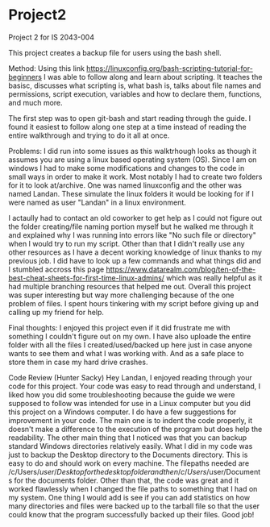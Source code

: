 # Project2
Project 2 for IS 2043-004

This project creates a backup file for users using the bash shell. 

Method:
Using this link https://linuxconfig.org/bash-scripting-tutorial-for-beginners I was able to follow along and learn about scripting. It teaches the basisc, discusses what scripting is, what bash is, talks about file names and permissions, script execution, variables and how to declare them, functions, and much more. 

The first step was to open git-bash and start reading through the guide. I found it easiest to follow along one step at a time instead of reading the entire walkthrough and trying to do it all at once.

Problems:
I did run into some issues as this walktrhough looks as though it assumes you are using a linux based operating system (OS). Since I am on windows I had to make some modifications and changes to the code in small ways in order to make it work. Most notably I had to create two folders for it to look at/archive. One was named linuxconfig and the other was named Landan. These simulate the linux folders it would be looking for if I were named as user "Landan" in a linux environment. 

I actaully had to contact an old coworker to get help as I could not figure out the folder creating/file naming portion myself but he walked me through it and explained why I was running into errors like "No such file or directory" when I would try to run my script. Other than that I didn't really use any other resources as I have a decent working knowledge of linux thanks to my previous job. I did have to look up a few commands and what things did and I stumbled accross this page https://www.datarealm.com/blog/ten-of-the-best-cheat-sheets-for-first-time-linux-admins/ which was really helpful as it had multiple branching resources that helped me out. Overall this project was super interesting but way more challenging because of the one problem of files. I spent hours tinkering with my script before giving up and calling up my friend for help. 

Final thoughts:
I enjoyed this project even if it did frustrate me with something I couldn't figure out on my own. I have also uploade the entire folder with all the files I created/used/backed up here just in case anyone wants to see them and what I was working with. And as a safe place to store them in case my hard drive crashes.



Code Review (Hunter Sacky)
Hey Landan, I enjoyed reading through your code for this project. Your code was easy to read through and understand, I liked how you did some troubleshooting because the guide we were supposed to follow was intended for use in a Linux computer but you
did this project on a Windows computer. I do have a few suggestions for improvement in your code. The main one is to indent the code properly, it doesn't make a difference to the execution of the program but does help the readability. The other
main thing that I noticed was that you can backup standard Windows directories relatively easily. What I did in my code was just to backup the Desktop directory to the Documents directory. This is easy to do and should work on every machine. The
filepaths needed are /c/Users/$user/Desktop for the desktop folder and then /c/Users/$user/Documents for the documents folder. Other than that, the code was great and it worked flawlessly when I changed the file paths to something that I had on
my system. One thing I would add is see if you can add statistics on how many directories and files were backed up to the tarball file so that the user could know that the program successfully backed up their files. Good job!
